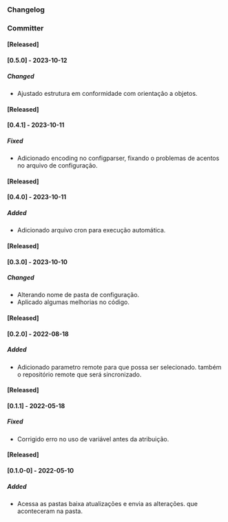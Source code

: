 ### Changelog
### Committer

#### [Released]
#### [0.5.0] - 2023-10-12
##### Changed
- Ajustado estrutura em conformidade com orientação a objetos.

#### [Released]
#### [0.4.1] - 2023-10-11
##### Fixed
- Adicionado encoding no configparser, fixando o problemas de acentos
no arquivo de configuração.

#### [Released]
#### [0.4.0] - 2023-10-11
##### Added
- Adicionado arquivo cron para execução automática.

#### [Released]
#### [0.3.0] - 2023-10-10
##### Changed
- Alterando nome de pasta de configuração.
- Aplicado algumas melhorias no código.

#### [Released] 
#### [0.2.0]  - 2022-08-18
##### Added
- Adicionado parametro remote para que possa ser selecionado.
  também o repositório remote que será sincronizado.

#### [Released]
#### [0.1.1] - 2022-05-18
##### Fixed
- Corrigido erro no uso de variável antes da atribuição.

#### [Released]
#### [0.1.0-0] - 2022-05-10
##### Added
- Acessa as pastas baixa atualizações e envia as alterações.
  que aconteceram na pasta.
